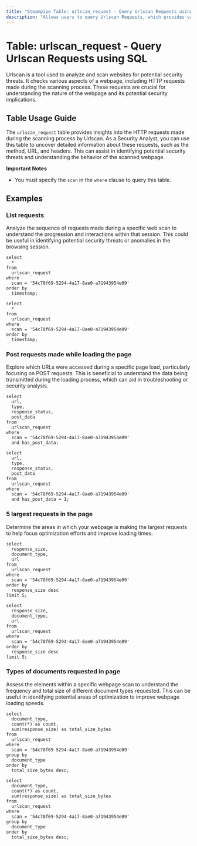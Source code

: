 ```yaml
---
title: "Steampipe Table: urlscan_request - Query Urlscan Requests using SQL"
description: "Allows users to query Urlscan Requests, which provides valuable information about the HTTP request made during the scanning process."
---
```


# Table: urlscan_request - Query Urlscan Requests using SQL

Urlscan is a tool used to analyze and scan websites for potential security threats. It checks various aspects of a webpage, including HTTP requests made during the scanning process. These requests are crucial for understanding the nature of the webpage and its potential security implications.

## Table Usage Guide

The `urlscan_request` table provides insights into the HTTP requests made during the scanning process by Urlscan. As a Security Analyst, you can use this table to uncover detailed information about these requests, such as the method, URL, and headers. This can assist in identifying potential security threats and understanding the behavior of the scanned webpage.

**Important Notes**
- You must specify the `scan` in the `where` clause to query this table.

## Examples

### List requests
Analyze the sequence of requests made during a specific web scan to understand the progression and interactions within that session. This could be useful in identifying potential security threats or anomalies in the browsing session.

```sql+postgres
select
  *
from
  urlscan_request
where
  scan = '54c78f69-5294-4a17-8ae0-a71943954e09'
order by
  timestamp;
```

```sql+sqlite
select
  *
from
  urlscan_request
where
  scan = '54c78f69-5294-4a17-8ae0-a71943954e09'
order by
  timestamp;
```

### Post requests made while loading the page
Explore which URLs were accessed during a specific page load, particularly focusing on POST requests. This is beneficial to understand the data being transmitted during the loading process, which can aid in troubleshooting or security analysis.

```sql+postgres
select
  url,
  type,
  response_status,
  post_data
from
  urlscan_request
where
  scan = '54c78f69-5294-4a17-8ae0-a71943954e09'
  and has_post_data;
```

```sql+sqlite
select
  url,
  type,
  response_status,
  post_data
from
  urlscan_request
where
  scan = '54c78f69-5294-4a17-8ae0-a71943954e09'
  and has_post_data = 1;
```

### 5 largest requests in the page
Determine the areas in which your webpage is making the largest requests to help focus optimization efforts and improve loading times.

```sql+postgres
select
  response_size,
  document_type,
  url
from
  urlscan_request
where
  scan = '54c78f69-5294-4a17-8ae0-a71943954e09'
order by
  response_size desc
limit 5;
```

```sql+sqlite
select
  response_size,
  document_type,
  url
from
  urlscan_request
where
  scan = '54c78f69-5294-4a17-8ae0-a71943954e09'
order by
  response_size desc
limit 5;
```

### Types of documents requested in page
Assess the elements within a specific webpage scan to understand the frequency and total size of different document types requested. This can be useful in identifying potential areas of optimization to improve webpage loading speeds.

```sql+postgres
select
  document_type,
  count(*) as count,
  sum(response_size) as total_size_bytes
from
  urlscan_request
where
  scan = '54c78f69-5294-4a17-8ae0-a71943954e09'
group by
  document_type
order by
  total_size_bytes desc;
```

```sql+sqlite
select
  document_type,
  count(*) as count,
  sum(response_size) as total_size_bytes
from
  urlscan_request
where
  scan = '54c78f69-5294-4a17-8ae0-a71943954e09'
group by
  document_type
order by
  total_size_bytes desc;
```